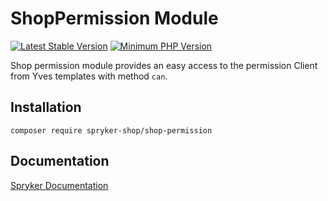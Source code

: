 # ShopPermission Module
[![Latest Stable Version](https://poser.pugx.org/spryker-shop/shop-permission/v/stable.svg)](https://packagist.org/packages/spryker-shop/shop-permission)
[![Minimum PHP Version](https://img.shields.io/badge/php-%3E%3D%207.4-8892BF.svg)](https://php.net/)

Shop permission module provides an easy access to the permission Client from Yves templates with method `can`.

## Installation

```
composer require spryker-shop/shop-permission
```

## Documentation

[Spryker Documentation](https://docs.spryker.com)
